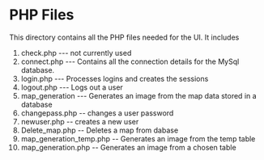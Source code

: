 # PHP Files
This directory contains all the PHP files needed for the UI. It includes
1. check.php  --- not currently used
2. connect.php --- Contains all the connection details for the MySql database.
3. login.php --- Processes logins and creates the sessions
4. logout.php --- Logs out a user
5. map_generation --- Generates an image from the map data stored in a database
6. changepass.php -- changes a user password
7. newuser.php -- creates a new user
8. Delete_map.php -- Deletes a map from dabase
9. map_generation_temp.php -- Generates an image from the temp table
10. map_generation.php -- Generates an image from a chosen table
 